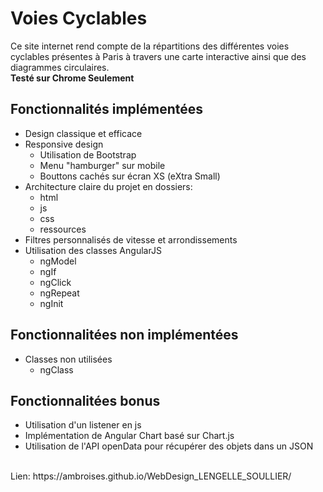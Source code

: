 ﻿# Voies Cyclables
Ce site internet rend compte de la répartitions des différentes voies cyclables présentes à Paris à travers une carte interactive ainsi que des diagrammes circulaires.<br/>
**Testé sur Chrome Seulement**
## Fonctionnalités implémentées
* Design classique et efficace
* Responsive design
  * Utilisation de Bootstrap
  * Menu "hamburger" sur mobile
  * Bouttons cachés sur écran XS (eXtra Small)
* Architecture claire du projet en dossiers:
  * html
  * js
  * css
  * ressources
* Filtres personnalisés de vitesse et arrondissements
* Utilisation des classes AngularJS
  * ngModel
  * ngIf
  * ngClick
  * ngRepeat
  * ngInit

## Fonctionnalitées non implémentées
* Classes non utilisées
  * ngClass

## Fonctionnalitées bonus
* Utilisation d'un listener en js
* Implémentation de Angular Chart basé sur Chart.js
* Utilisation de l'API openData pour récupérer des objets dans un JSON

<br/>
Lien: https://ambroises.github.io/WebDesign_LENGELLE_SOULLIER/